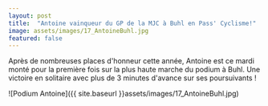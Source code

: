 ```yaml
---
layout: post
title:  "Antoine vainqueur du GP de la MJC à Buhl en Pass' Cyclisme!"
image: assets/images/17_AntoineBuhl.jpg
featured: false
---
```


Après de nombreuses places d'honneur cette année, Antoine est ce mardi monté pour la première fois sur la plus haute marche du podium à Buhl. Une victoire en solitaire avec plus de 3 minutes d'avance sur ses poursuivants !

![Podium Antoine]({{ site.baseurl }}assets/images/17_AntoineBuhl.jpg)